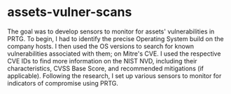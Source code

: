 # assets-vulner-scans
The goal was to develop sensors to monitor for assets' vulnerabilities in PRTG. To begin, I had to identify the precise Operating System build on the company hosts. I then used the OS versions to search for known vulnerabilities associated with them; on Mitre's CVE. I used the respective CVE IDs to find more information on the NIST NVD, including their characteristics, CVSS Base Score, and recommended mitigations (if applicable). Following the research, I set up various sensors to monitor for indicators of compromise using PRTG.
